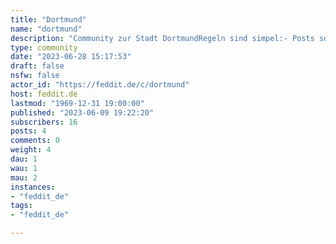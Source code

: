 ```yaml
---
title: "Dortmund" 
name: "dortmund"
description: "Community zur Stadt DortmundRegeln sind simpel:- Posts sollten einen Bezug zur Stadt Dortmund haben- benehmt euch- haltet euch an feddits Regeln____Community for the city of DortmundRules are pretty straight forward:- Posts should have a connection to the city of Dortmund- behave- follow feddits rules____Das Icon der Community ist aus dem [Fotopool der Stadt Dortmund](https://www.dortmund.de/de/leben_in_dortmund/ausunsererstadt/stadtportraet/fotopool/index.html) [Stefanie Kleemann, Dortmund-Agentur, Stadt Dortmund]Das Banner ist die [Stadtsilhouette](https://www.dortmund.de/de/leben_in_dortmund/ausunsererstadt/stadtportraet/wappen_und_flagge/index.html), die die Stadt Dortmund kostenfrei zu Verfügung stellt."
type: community
date: "2023-06-28 15:17:53"
draft: false
nsfw: false
actor_id: "https://feddit.de/c/dortmund"
host: feddit.de
lastmod: "1969-12-31 19:00:00"
published: "2023-06-09 19:22:20"
subscribers: 16
posts: 4
comments: 0
weight: 4
dau: 1
wau: 1
mau: 2
instances:
- "feddit_de"
tags: 
- "feddit_de"

---
```

